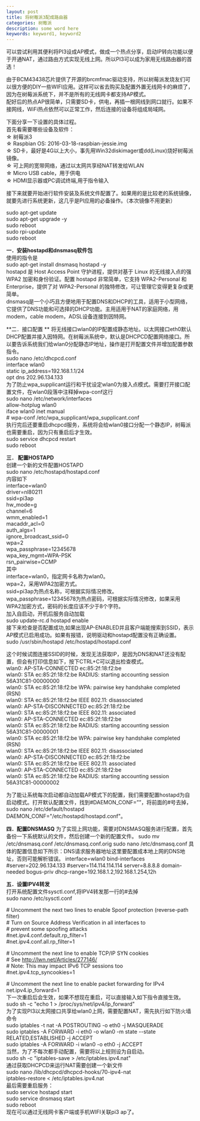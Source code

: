 ```yaml
---
layout: post
title: 将树莓派3配成路由器
categories: 树莓派
description: some word here
keywords: keyword1, keyword2
---
```


可以尝试利用其便利将PI3设成AP模式，做成一个热点分享，启动IP转向功能以便于开通NAT，通过路由方式实现无线上网。所以PI3可以成为家用无线路由器的首选！  

由于BCM43438芯片提供了开源的brcmfmac驱动支持，所以树莓派发烧友们可以很方便的DIY一些WIFI应用。这样可以省去购买及配置外置无线网卡的麻烦了，因为在树莓派系统下，并不是所有的无线网卡都支持AP模式。  
配好后的热点AP很简单，只需要SD卡，供电，再插一根网线到网口就行。如果不接网线，WiFi热点依然可以正常工作，然后连接的设备将组成局域网。  

下面分享一下设置的具体过程。  
首先看需要哪些设备及软件：  
☆ 树莓派3  
☆ Raspbian OS: 2016-03-18-raspbian-jessie.img  
☆ SD卡，最好是4G以上大小，事先用Win32diskimager或dd(Linux)烧好树莓派镜像。  
☆ 可上网的宽带网络，通过以太网共享经NAT转发给WLAN  
☆ Micro USB cable，用于供电  
☆ HDMI显示器或PC调试终端,用于指令输入  

接下来就要开始进行软件安装及系统文件配置了。如果用的是比较老的系统镜像，就要先进行系统更新，这几乎是PI应用的必备操作。（本次镜像不用更新）  

 sudo apt-get update  
 sudo apt-get upgrade -y  
 sudo reboot  
 sudo rpi-update  
 sudo reboot  

**一．安装hostapd和dnsmasq软件包**  
使用的指令是  
sudo apt-get install dnsmasq hostapd -y  
hostapd 是 Host Access Point 守护进程，提供对基于 Linux 的无线接入点的强 WPA2 加密和身份验证。配置 hostapd 非常简单，它支持 WPA2-Personal 和 Enterprise，提供了对 WPA2-Personal 的独特修改，可让管理它变得更复杂或更简单。  
dnsmasq是一个小巧且方便地用于配置DNS和DHCP的工具，适用于小型网络，它提供了DNS功能和可选择的DHCP功能。主用适用于NAT的家庭网络，用modem，cable modem，ADSL设备连接到因特网。  

**二．接口配置  **
将无线接口wlan0的IP配置成静态地址。以太网接口eth0默认DHCP配置并接入因特网。在树莓派系统中，默认是DHCPCD配置网络接口。所以要告诉系统我们给wlan0分配静态IP地址，操作是打开配置文件并增加配置参数指令。  
sudo nano /etc/dhcpcd.conf  
interface wlan0  
    static ip_address=192.168.1.1/24  
opt dns 202.96.134.133  
为了防止wpa_supplicant运行和干扰设定wlan0为接入点模式。需要打开接口配置文件，在wlan0段落中注释掉wpa-conf这行  
sudo nano /etc/network/interfaces  
allow-hotplug wlan0  
iface wlan0 inet manual  
\#    wpa-conf /etc/wpa_supplicant/wpa_supplicant.conf  
执行完后还要重启dhcpcd服务，系统将会给wlan0接口分配一个静态IP，树莓派也需要重启，因为只有重启后才生效。  
sudo service dhcpcd restart  
sudo reboot  

**三． 配置HOSTAPD**  
创建一个新的文件配置HOSTAPD  
sudo nano /etc/hostapd/hostapd.conf  
内容如下  
interface=wlan0  
driver=nl80211  
ssid=pi3ap  
hw_mode=g  
channel=6  
wmm_enabled=1  
macaddr_acl=0  
auth_algs=1  
ignore_broadcast_ssid=0  
wpa=2  
wpa_passphrase=12345678  
wpa_key_mgmt=WPA-PSK  
rsn_pairwise=CCMP  
其中  
interface=wlan0，指定网卡名称为wlan0。  
wpa=2，采用WPA2加密方式。  
ssid=pi3ap为热点名称，可根据实际情况修改。  
wpa_passphrase=12345678为热点密码，可根据实际情况修改，如果采用WPA2加密方式，密码的长度应该不少于8个字符。  
加入自启动，开机后服务自动加载  
sudo update-rc.d hostapd enable  
接下来检查是否配置成功,如果出现AP-ENABLED并且客户端能搜索到SSID，表示AP模式已启用成功。如果有报错，说明驱动和hostapd配置没有正确设置。  
sudo /usr/sbin/hostapd /etc/hostapd/hostapd.conf  

这个时候试图连接SSID的时候，发现无法获取IP，是因为DNS和NAT还没有配置，但会有打印信息如下，按下CTRL+C可以退出检查模式。  
wlan0: AP-STA-CONNECTED ec:85:2f:18:f2:be  
wlan0: STA ec:85:2f:18:f2:be RADIUS: starting accounting session 56A31C81-00000000  
wlan0: STA ec:85:2f:18:f2:be WPA: pairwise key handshake completed (RSN)  
wlan0: STA ec:85:2f:18:f2:be IEEE 802.11: disassociated  
wlan0: AP-STA-DISCONNECTED ec:85:2f:18:f2:be  
wlan0: STA ec:85:2f:18:f2:be IEEE 802.11: associated  
wlan0: AP-STA-CONNECTED ec:85:2f:18:f2:be  
wlan0: STA ec:85:2f:18:f2:be RADIUS: starting accounting session 56A31C81-00000001  
wlan0: STA ec:85:2f:18:f2:be WPA: pairwise key handshake completed (RSN)  
wlan0: STA ec:85:2f:18:f2:be IEEE 802.11: disassociated  
wlan0: AP-STA-DISCONNECTED ec:85:2f:18:f2:be  
wlan0: STA ec:85:2f:18:f2:be IEEE 802.11: associated  
wlan0: AP-STA-CONNECTED ec:85:2f:18:f2:be  
wlan0: STA ec:85:2f:18:f2:be RADIUS: starting accounting session 56A31C81-00000002  

为了能让系统每次启动都自动加载AP模式下的配置，我们需要配置hostapd为自启动模式。打开默认配置文件，找到#DAEMON_CONF=””，将前面的#号去掉，  
sudo nano /etc/default/hostapd  
DAEMON_CONF="/etc/hostapd/hostapd.conf"。  

**四．配置DNSMASQ**
为了实现上网功能，需要对DNSMASQ服务进行配置，首先备份一下系统默认的文件，然后创建一个新的配置文件。
sudo mv /etc/dnsmasq.conf /etc/dnsmasq.conf.orig
sudo nano /etc/dnsmasq.conf
具体的配置信息如下所示：DNS请求服务器地址这里要配置成本地上网的DNS地址，否则可能解析错误。
interface=wlan0
bind-interfaces
\#server=202.96.134.133
\#server=114.114.114.114
server=8.8.8.8
domain-needed
bogus-priv
dhcp-range=192.168.1.2,192.168.1.254,12h

**五．设置IPV4转发**  
打开系统配置文件sysctl.conf,将IPV4转发那一行的#去掉  
sudo nano /etc/sysctl.conf  

\# Uncomment the next two lines to enable Spoof protection (reverse-path filter)  
\# Turn on Source Address Verification in all interfaces to  
\# prevent some spoofing attacks  
\#net.ipv4.conf.default.rp_filter=1  
\#net.ipv4.conf.all.rp_filter=1  

\# Uncomment the next line to enable TCP/IP SYN cookies  
\# See http://lwn.net/Articles/277146/  
\# Note: This may impact IPv6 TCP sessions too  
\#net.ipv4.tcp_syncookies=1  

\# Uncomment the next line to enable packet forwarding for IPv4  
net.ipv4.ip_forward=1  
下一次重启后会生效，如果不想现在重启，可以直接输入如下指令直接生效。  
sudo sh -c "echo 1 > /proc/sys/net/ipv4/ip_forward"  
为了实现PI3以太网接口共享给wlan0上网，需要配置NAT，需先执行如下防火墙命令  
sudo iptables -t nat -A POSTROUTING -o eth0 -j MASQUERADE    
sudo iptables -A FORWARD -i eth0 -o wlan0 -m state --state RELATED,ESTABLISHED -j ACCEPT    
sudo iptables -A FORWARD -i wlan0 -o eth0 -j ACCEPT  
当然，为了不每次都手动配置，需要将以上规则设为自启动。  
sudo sh -c "iptables-save > /etc/iptables.ipv4.nat"  
通过获取DHCPCD来运行NAT需要创建一个新文件  
sudo nano /lib/dhcpcd/dhcpcd-hooks/70-ipv4-nat  
iptables-restore < /etc/iptables.ipv4.nat  
最后需要重启服务：  
sudo service hostapd start  
sudo service dnsmasq start  
sudo reboot  
现在可以通过无线网卡客户端或手机WIFI关联pi3 ap了。  




